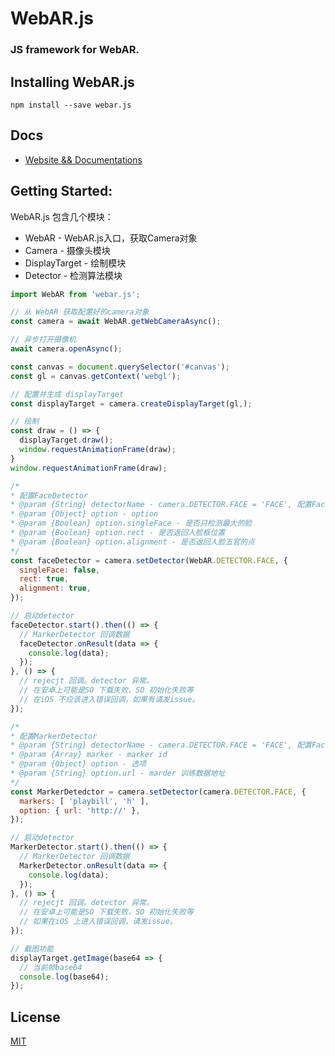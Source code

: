 # WebAR.js

### JS framework for WebAR.

## Installing WebAR.js

    npm install --save webar.js

## Docs

- <a href="http://ar.uc.cn/docs/webar/index.html">Website && Documentations</a>

## Getting Started:

WebAR.js 包含几个模块：

-   WebAR - WebAR.js入口，获取Camera对象
-   Camera - 摄像头模块
-   DisplayTarget - 绘制模块
-   Detector - 检测算法模块

```javascript
import WebAR from 'webar.js';

// 从 WebAR 获取配置好的camera对象
const camera = await WebAR.getWebCameraAsync();

// 异步打开摄像机
await camera.openAsync();

const canvas = document.querySelector('#canvas');
const gl = canvas.getContext('webgl');

// 配置并生成 displayTarget
const displayTarget = camera.createDisplayTarget(gl,);

// 绘制
const draw = () => {
  displayTarget.draw();
  window.requestAnimationFrame(draw);
}
window.requestAnimationFrame(draw);

/*
* 配置FaceDetector
* @param {String} detectorName - camera.DETECTOR.FACE = 'FACE', 配置FaceDetector
* @param {Object} option - option
* @param {Boolean} option.singleFace - 是否只检测最大的脸
* @param {Boolean} option.rect - 是否返回人脸框位置
* @param {Boolean} option.alignment - 是否返回人脸五官的点
*/
const faceDetector = camera.setDetector(WebAR.DETECTOR.FACE, {
  singleFace: false,
  rect: true,
  alignment: true,
});

// 启动detector
faceDetector.start().then(() => {
  // MarkerDetector 回调数据
  faceDetector.onResult(data => {
    console.log(data);
  });
}, () => {
  // rejecjt 回调。detector 异常。
  // 在安卓上可能是SO 下载失败，SO 初始化失败等
  // 在iOS 不应该进入错误回调，如果有请发issue。
});

/*
* 配置MarkerDetector
* @param {String} detectorName - camera.DETECTOR.FACE = 'FACE', 配置FaceDetector
* @param {Array} marker - marker id
* @param {Object} option - 选项
* @param {String} option.url - marder 训练数据地址
*/
const MarkerDetedctor = camera.setDetector(camera.DETECTOR.FACE, {
  markers: [ 'playbill', 'h' ],
  option: { url: 'http://' },
});

// 启动detector
MarkerDetector.start().then(() => {
  // MarkerDetector 回调数据
  MarkerDetector.onResult(data => {
    console.log(data);
  });
}, () => {
  // rejecjt 回调。detector 异常。
  // 在安卓上可能是SO 下载失败，SO 初始化失败等
  // 如果在iOS 上进入错误回调，请发issue。
});

// 截图功能
displayTarget.getImage(base64 => {
  // 当前帧base64
  console.log(base64);
});

```
## License
<a href="https://github.com/alibaba/webar.js/blob/master/LICENSE">MIT</a>
